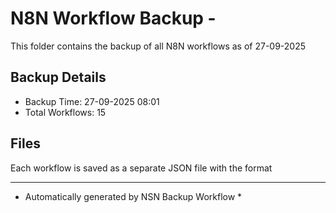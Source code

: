 # N8N Workflow Backup - 
This folder contains the backup of all N8N workflows as of 27-09-2025

## Backup Details
- Backup Time: 27-09-2025 08:01
- Total Workflows: 15

## Files
Each workflow is saved as a separate JSON file with the format

-----------
* Automatically generated by NSN Backup Workflow *